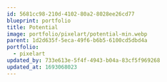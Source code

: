 ```yaml
---
id: 5681cc98-210d-4102-80a2-8028ee26cd77
blueprint: portfolio
title: Potential
image: portfolio/pixelart/potential-min.webp
parent: 1d2d635f-5eca-49f6-b6b5-6100cd5dbd4a
portfolio:
  - pixelart
updated_by: 733e613e-5f4f-4943-b04a-83cf5f969268
updated_at: 1693068023
---
```

